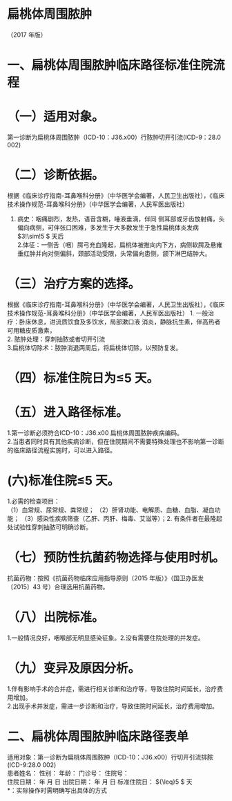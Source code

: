 # 扁桃体周围脓肿  
（2017 年版）  
# 一、扁桃体周围脓肿临床路径标准住院流程  
# （一）适用对象。  
第一诊断为扁桃体周围脓肿（ICD-10：J36.x00）行脓肿切开引流(ICD-9：28.0 002)  
# （二）诊断依据。  
根据《临床诊疗指南-耳鼻喉科分册》（中华医学会编著，人民卫生出版社），《临床技术操作规范-耳鼻喉科分册》（中华医学会编著，人民军医出版社）  
1. 病史：咽痛剧烈，发热，语音含糊，唾液垂滴，伴同 侧耳部或牙齿放射痛，头偏向病侧，可伴张口困难，多发生于大多数发生于急性扁桃体炎发病 $3\!\sim\!5 $ 天后  
2.体征：一侧舌（咽）腭弓充血隆起，扁桃体被推向内下方，病侧软腭及悬雍垂红肿并向对侧偏斜，颈部活动受限，头常偏向患侧，颌下淋巴结肿大。  
# （三）治疗方案的选择。  
根据《临床诊疗指南-耳鼻喉科分册》（中华医学会编著，人民卫生出版社），《临床技术操作规范-耳鼻喉科分册》（中华医学会编著，人民军医出版社） 1. 一般治疗：卧床休息，进流质饮食及多饮水，局部漱口液 消炎，静脉抗生素，伴高热者可用糖皮质激素，  
2. 脓肿处理：穿刺抽脓或者切开引流  
3.扁桃体切除术：脓肿消退两周后，将扁桃体切除，以预防复发。  
# （四）标准住院日为≤5 天。  
# （五）进入路径标准。  
1.第一诊断必须符合ICD-10：J36.x00 扁桃体周围脓肿疾病编码。  
2.当患者同时具有其他疾病诊断，但在住院期间不需要特殊处理也不影响第一诊断的临床路径流程实施时，可以进入路径。  
# (六)标准住院≤5 天。  
1.必需的检查项目：  
（1）血常规、尿常规、粪常规； （2）肝肾功能、电解质、血糖、血脂、凝血功能； （3）感染性疾病筛查（乙肝、丙肝、梅毒、艾滋等）；2. 有条件者在最隆起处试验性穿刺抽脓可明确诊断。  
# （七）预防性抗菌药物选择与使用时机。  
抗菌药物：按照《抗菌药物临床应用指导原则（2015 年版）》（国卫办医发〔2015〕43 号）合理选用抗菌药物。  
# （八）出院标准。  
1.一般情况良好，咽喉部无明显感染征象。2.没有需要住院处理的并发症。  
# （九）变异及原因分析。  
1.伴有影响手术的合并症，需进行相关诊断和治疗等，导致住院时间延长，治疗费用增加。  
2.出现手术并发症，需进一步诊断和治疗，导致住院时间延长，治疗费用增加。  
# 二、扁桃体周围脓肿临床路径表单  
适用对象：第一诊断为扁桃体周围脓肿（ICD-10：J36.x00）行切开引流排脓(ICD-9:28.0 002)  
患者姓名：   性别：  年龄：  门诊号：  住院号：  
住院日期： 年 月 日          出院日期： 年 月 日          标准住院日： ${\leq}5 $ 天  
\*：实际操作时需明确写出具体的方式  